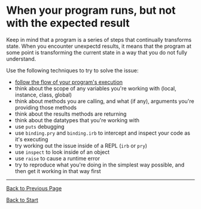 # When your program runs, but not with the expected result

Keep in mind that a program is a series of steps that continually transforms state. When you encounter unexpectd results, it means that the program at some point is transforming the current state in a way that you do not fully understand.

Use the following techniques to try to solve the issue:

- [follow the flow of your program's execution](try/flow.md)
- think about the scope of any variables you're working with (local, instance, class, global)
- think about methods you are calling, and what (if any), arguments you're providing those methods
- think about the results methods are returning
- think about the datatypes that you're working with
- use `puts` debugging
- use `binding.pry` and `binding.irb` to intercept and inspect your code as it's executing
- try working out the issue inside of a REPL (`irb` or `pry`)
- use `inspect` to look inside of an object
- use `raise` to cause a runtime error
- try to reproduce what you're doing in the simplest way possible, and then get it working in that way first

---
[Back to Previous Page](..)

[Back to Start](https://github.com/bitmakerlabs/debugging-guide/blob/master)
